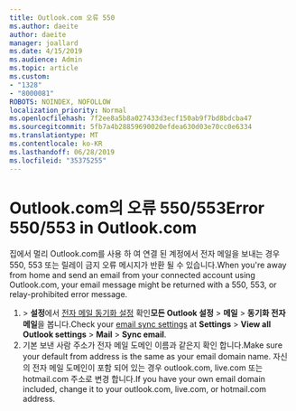 ```yaml
---
title: Outlook.com 오류 550
ms.author: daeite
author: daeite
manager: joallard
ms.date: 4/15/2019
ms.audience: Admin
ms.topic: article
ms.custom:
- "1328"
- "8000081"
ROBOTS: NOINDEX, NOFOLLOW
localization_priority: Normal
ms.openlocfilehash: 7f2ee8a5b8a027433d3ecf150ab9f7bd8bdcba47
ms.sourcegitcommit: 5fb7a4b28859690020efdea630d03e70cc0e6334
ms.translationtype: MT
ms.contentlocale: ko-KR
ms.lasthandoff: 06/28/2019
ms.locfileid: "35375255"
---
```

# <a name="error-550553-in-outlookcom"></a><span data-ttu-id="ce65c-102">Outlook.com의 오류 550/553</span><span class="sxs-lookup"><span data-stu-id="ce65c-102">Error 550/553 in Outlook.com</span></span>

<span data-ttu-id="ce65c-103">집에서 멀리 Outlook.com를 사용 하 여 연결 된 계정에서 전자 메일을 보내는 경우 550, 553 또는 릴레이 금지 오류 메시지가 반환 될 수 있습니다.</span><span class="sxs-lookup"><span data-stu-id="ce65c-103">When you're away from home and send an email from your connected account using Outlook.com, your email message might be returned with a 550, 553, or relay-prohibited error message.</span></span>

1. <span data-ttu-id="ce65c-104"> >  **설정**에서 [전자 메일 동기화 설정](https://go.microsoft.com/fwlink/?linkid=2031283) 확인**모든 Outlook 설정** > **메일** > **동기화 전자 메일**을 봅니다.</span><span class="sxs-lookup"><span data-stu-id="ce65c-104">Check your [email sync settings](https://go.microsoft.com/fwlink/?linkid=2031283) at **Settings** > **View all Outlook settings** > **Mail** > **Sync email**.</span></span>
1. <span data-ttu-id="ce65c-105">기본 보낸 사람 주소가 전자 메일 도메인 이름과 같은지 확인 합니다.</span><span class="sxs-lookup"><span data-stu-id="ce65c-105">Make sure your default from address is the same as your email domain name.</span></span> <span data-ttu-id="ce65c-106">자신의 전자 메일 도메인이 포함 되어 있는 경우 outlook.com, live.com 또는 hotmail.com 주소로 변경 합니다.</span><span class="sxs-lookup"><span data-stu-id="ce65c-106">If you have your own email domain included, change it to your outlook.com, live.com, or hotmail.com address.</span></span>
